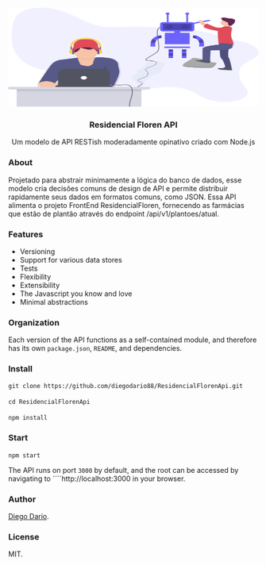 <!-- PROJECT LOGO -->
<br />
<p align="center">
  <a href="https://floren-api.appspot.com">
    <img src="./Firmware.svg" alt="Logo" width="1000" height="200">
  </a>

  <h3 align="center">Residencial Floren API</h3>

  <p align="center">
    Um modelo de API RESTish moderadamente opinativo criado com Node.js
    <br />
    
  </p>
</p>

### About
Projetado para abstrair minimamente a lógica do banco de dados, esse modelo cria decisões comuns de design de API e permite distribuir rapidamente seus dados em formatos comuns, como JSON. 
Essa API alimenta o projeto FrontEnd ResidencialFloren, fornecendo as farmácias que estão de plantão através do endpoint /api/v1/plantoes/atual. 

### Features
+ Versioning
+ Support for various data stores
+ Tests
+ Flexibility
+ Extensibility
+ The Javascript you know and love
+ Minimal abstractions


### Organization
Each version of the API functions as a self-contained module, and therefore has its own ````package.json````, ````README````, and dependencies.


### Install
````
git clone https://github.com/diegodario88/ResidencialFlorenApi.git

cd ResidencialFlorenApi

npm install

````

### Start
````
npm start
````

The API runs on port ````3000```` by default, and the root can be accessed by navigating to ````http://localhost:3000 in your browser.

### Author
[Diego Dario](https://github.com/diegodario88).

### License
MIT.
